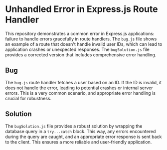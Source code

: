 # Unhandled Error in Express.js Route Handler

This repository demonstrates a common error in Express.js applications: failure to handle errors gracefully in route handlers.  The `bug.js` file shows an example of a route that doesn't handle invalid user IDs, which can lead to application crashes or unexpected responses. The `bugSolution.js` file provides a corrected version that includes comprehensive error handling.

## Bug

The `bug.js` route handler fetches a user based on an ID. If the ID is invalid, it does not handle the error, leading to potential crashes or internal server errors. This is a very common scenario, and appropriate error handling is crucial for robustness.

## Solution

The `bugSolution.js` file provides a robust solution by wrapping the database query in a `try...catch` block. This way, any errors encountered during the query are caught, and an appropriate error response is sent back to the client.  This ensures a more reliable and user-friendly application.